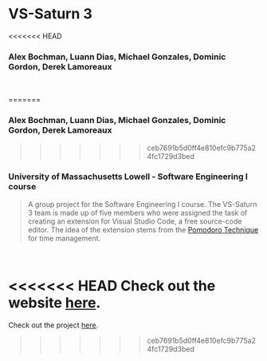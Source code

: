 # VS-Saturn 3
<<<<<<< HEAD
### Alex Bochman, Luann Dias, Michael Gonzales, Dominic Gordon, Derek Lamoreaux

<br>

=======
### Alex Bochman, Luann Dias, Michael Gonzales, Dominic Gordon, Derek Lamoreaux <br>
>>>>>>> ceb7691b5d0ff4e810efc9b775a24fc1729d3bed
### University of Massachusetts Lowell - Software Engineering I course

> A group project for the Software Engineering I course. The VS-Saturn 3 team is made up of five members who were assigned the task of creating an extension for Visual Studio Code, a free source-code editor. The idea of the extension stems from the [Pomodoro Technique](https://www.youtube.com/watch?v=VFW3Ld7JO0w&ab_channel=CirilloCompany) for time management.

<br>

<<<<<<< HEAD
Check out the website [here](https://alexbochman.github.io/SWENG_Project/VS-Saturn-3.html#).
=======
Check out the project [here](https://alexbochman.github.io/SWENG_Project/VS-Saturn-3.html#).
>>>>>>> ceb7691b5d0ff4e810efc9b775a24fc1729d3bed
